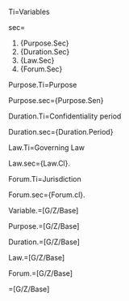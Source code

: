 Ti=Variables

sec=<ol><li>{Purpose.Sec}</li><li>{Duration.Sec}</li><li>{Law.Sec}</li><li>{Forum.Sec}</li></ol>

Purpose.Ti=Purpose

Purpose.sec={Purpose.Sen}

Duration.Ti=Confidentiality period

Duration.sec={Duration.Period}

Law.Ti=Governing Law

Law.sec={Law.Cl}.

Forum.Ti=Jurisdiction

Forum.sec={Forum.cl}.

Variable.=[G/Z/Base]

Purpose.=[G/Z/Base]

Duration.=[G/Z/Base]

Law.=[G/Z/Base]

Forum.=[G/Z/Base]

=[G/Z/Base]
